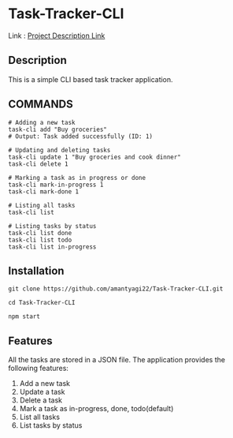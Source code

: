# Task-Tracker-CLI

Link : <a href="https://roadmap.sh/projects/task-tracker">Project Description Link</a>


## Description

This is a simple CLI based task tracker application. 


## COMMANDS

```
# Adding a new task
task-cli add "Buy groceries"
# Output: Task added successfully (ID: 1)

# Updating and deleting tasks
task-cli update 1 "Buy groceries and cook dinner"
task-cli delete 1

# Marking a task as in progress or done
task-cli mark-in-progress 1
task-cli mark-done 1

# Listing all tasks
task-cli list

# Listing tasks by status
task-cli list done
task-cli list todo
task-cli list in-progress
```


## Installation

```
git clone https://github.com/amantyagi22/Task-Tracker-CLI.git

cd Task-Tracker-CLI

npm start

```


## Features

All the tasks are stored in a JSON file. The application provides the following features:
1. Add a new task
2. Update a task
3. Delete a task
4. Mark a task as in-progress, done, todo(default)
5. List all tasks
6. List tasks by status

